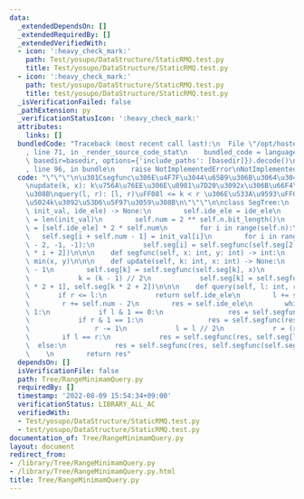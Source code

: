 ```yaml
---
data:
  _extendedDependsOn: []
  _extendedRequiredBy: []
  _extendedVerifiedWith:
  - icon: ':heavy_check_mark:'
    path: Test/yosupo/DataStructure/StaticRMQ.test.py
    title: Test/yosupo/DataStructure/StaticRMQ.test.py
  - icon: ':heavy_check_mark:'
    path: test/yosupo/DataStructure/StaticRMQ.test.py
    title: test/yosupo/DataStructure/StaticRMQ.test.py
  _isVerificationFailed: false
  _pathExtension: py
  _verificationStatusIcon: ':heavy_check_mark:'
  attributes:
    links: []
  bundledCode: "Traceback (most recent call last):\n  File \"/opt/hostedtoolcache/Python/3.10.6/x64/lib/python3.10/site-packages/onlinejudge_verify/documentation/build.py\"\
    , line 71, in _render_source_code_stat\n    bundled_code = language.bundle(stat.path,\
    \ basedir=basedir, options={'include_paths': [basedir]}).decode()\n  File \"/opt/hostedtoolcache/Python/3.10.6/x64/lib/python3.10/site-packages/onlinejudge_verify/languages/python.py\"\
    , line 96, in bundle\n    raise NotImplementedError\nNotImplementedError\n"
  code: "\"\"\"\n\u301Csegfunc\u306E\u4F7F\u3044\u65B9\u306B\u3064\u3044\u3066\u301C\
    \nupdate(k, x): k\u756A\u76EE\u306E\u8981\u7D20\u3092x\u306B\u66F4\u65B0\u3059\
    \u308B\nquery(l, r): [l, r)\uFF08l <= k < r \u306E\u533A\u9593\uFF09\u304B\u3089\
    \u5024k\u3092\u53D6\u5F97\u3059\u308B\n\"\"\"\n\nclass SegTree:\n    def __init__(self,\
    \ init_val, ide_ele) -> None:\n        self.ide_ele = ide_ele\n        self.n\
    \ = len(init_val)\n        self.num = 2 ** self.n.bit_length()\n        self.seg\
    \ = [self.ide_ele] * 2 * self.num\n        for i in range(self.n):\n         \
    \   self.seg[i + self.num - 1] = init_val[i]\n        for i in range(self.num\
    \ - 2, -1, -1):\n            self.seg[i] = self.segfunc(self.seg[2 * i + 1], self.seg[2\
    \ * i + 2])\n\n\n    def segfunc(self, x: int, y: int) -> int:\n        return\
    \ min(x, y)\n\n\n    def update(self, k: int, x: int) -> None:\n        k += self.num\
    \ - 1\n        self.seg[k] = self.segfunc(self.seg[k], x)\n        while k:\n\
    \            k = (k - 1) // 2\n            self.seg[k] = self.segfunc(self.seg[k\
    \ * 2 + 1], self.seg[k * 2 + 2])\n\n\n    def query(self, l: int, r: int):\n \
    \       if r <= l:\n            return self.ide_ele\n        l += self.num - 1\n\
    \        r += self.num - 2\n        res = self.ide_ele\n        while r - l >\
    \ 1:\n            if l & 1 == 0:\n                res = self.segfunc(res, self.seg[l])\n\
    \            if r & 1 == 1:\n                res = self.segfunc(res, self.seg[r])\n\
    \                r -= 1\n            l = l // 2\n            r = (r - 1) // 2\n\
    \        if l == r:\n            res = self.segfunc(res, self.seg[l])\n      \
    \  else:\n            res = self.segfunc(res, self.segfunc(self.seg[l], self.seg[r]))\n\
    \    \n        return res"
  dependsOn: []
  isVerificationFile: false
  path: Tree/RangeMinimamQuery.py
  requiredBy: []
  timestamp: '2022-08-09 15:54:34+09:00'
  verificationStatus: LIBRARY_ALL_AC
  verifiedWith:
  - Test/yosupo/DataStructure/StaticRMQ.test.py
  - test/yosupo/DataStructure/StaticRMQ.test.py
documentation_of: Tree/RangeMinimamQuery.py
layout: document
redirect_from:
- /library/Tree/RangeMinimamQuery.py
- /library/Tree/RangeMinimamQuery.py.html
title: Tree/RangeMinimamQuery.py
---
```

